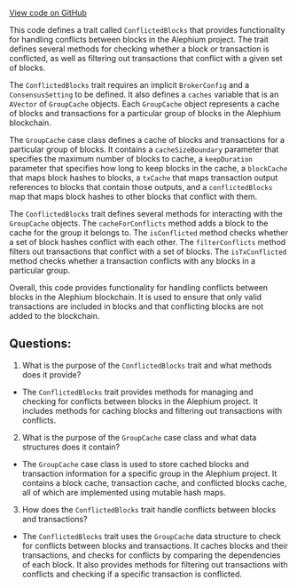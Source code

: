 [View code on GitHub](https://github.com/oxygenium/oxygenium/flow/src/main/scala/org/oxygenium/flow/core/ConflictedBlocks.scala)

This code defines a trait called `ConflictedBlocks` that provides functionality for handling conflicts between blocks in the Alephium project. The trait defines several methods for checking whether a block or transaction is conflicted, as well as filtering out transactions that conflict with a given set of blocks.

The `ConflictedBlocks` trait requires an implicit `BrokerConfig` and a `ConsensusSetting` to be defined. It also defines a `caches` variable that is an `AVector` of `GroupCache` objects. Each `GroupCache` object represents a cache of blocks and transactions for a particular group of blocks in the Alephium blockchain.

The `GroupCache` case class defines a cache of blocks and transactions for a particular group of blocks. It contains a `cacheSizeBoundary` parameter that specifies the maximum number of blocks to cache, a `keepDuration` parameter that specifies how long to keep blocks in the cache, a `blockCache` that maps block hashes to blocks, a `txCache` that maps transaction output references to blocks that contain those outputs, and a `conflictedBlocks` map that maps block hashes to other blocks that conflict with them.

The `ConflictedBlocks` trait defines several methods for interacting with the `GroupCache` objects. The `cacheForConflicts` method adds a block to the cache for the group it belongs to. The `isConflicted` method checks whether a set of block hashes conflict with each other. The `filterConflicts` method filters out transactions that conflict with a set of blocks. The `isTxConflicted` method checks whether a transaction conflicts with any blocks in a particular group.

Overall, this code provides functionality for handling conflicts between blocks in the Alephium blockchain. It is used to ensure that only valid transactions are included in blocks and that conflicting blocks are not added to the blockchain.
## Questions: 
 1. What is the purpose of the `ConflictedBlocks` trait and what methods does it provide?
- The `ConflictedBlocks` trait provides methods for managing and checking for conflicts between blocks in the Alephium project. It includes methods for caching blocks and filtering out transactions with conflicts.

2. What is the purpose of the `GroupCache` case class and what data structures does it contain?
- The `GroupCache` case class is used to store cached blocks and transaction information for a specific group in the Alephium project. It contains a block cache, transaction cache, and conflicted blocks cache, all of which are implemented using mutable hash maps.

3. How does the `ConflictedBlocks` trait handle conflicts between blocks and transactions?
- The `ConflictedBlocks` trait uses the `GroupCache` data structure to check for conflicts between blocks and transactions. It caches blocks and their transactions, and checks for conflicts by comparing the dependencies of each block. It also provides methods for filtering out transactions with conflicts and checking if a specific transaction is conflicted.